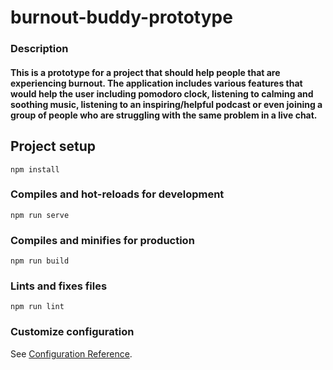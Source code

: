 # burnout-buddy-prototype

### Description

#### This is a prototype for a project that should help people that are experiencing burnout. The application includes various features that would help the user including pomodoro clock, listening to calming and soothing music, listening to an inspiring/helpful podcast or even joining a group of people who are struggling with the same problem in a live chat. 

## Project setup
```
npm install
```

### Compiles and hot-reloads for development
```
npm run serve
```

### Compiles and minifies for production
```
npm run build
```

### Lints and fixes files
```
npm run lint
```

### Customize configuration
See [Configuration Reference](https://cli.vuejs.org/config/).
